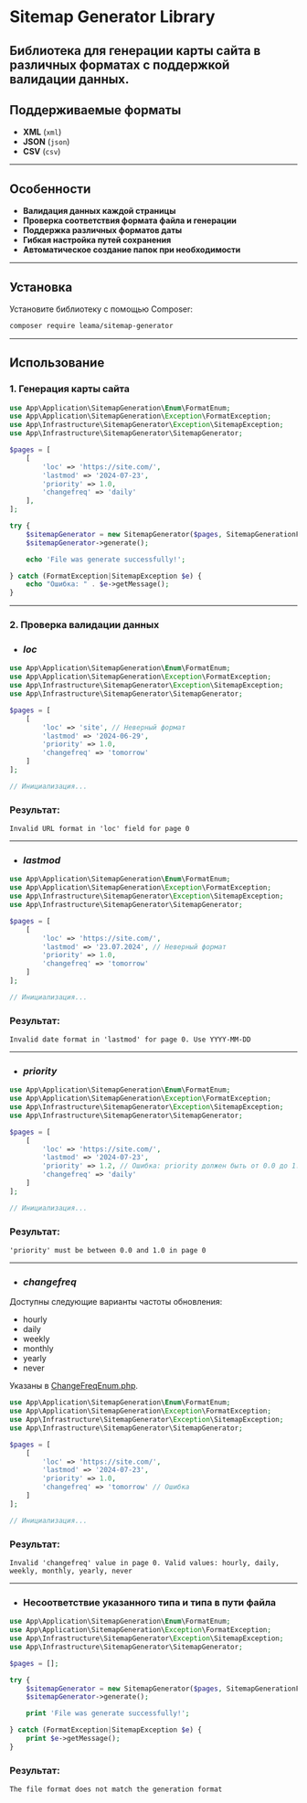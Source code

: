 # Sitemap Generator Library

Библиотека для генерации карты сайта в различных форматах с поддержкой валидации данных.
---

## Поддерживаемые форматы

- **XML** (`xml`)
- **JSON** (`json`)
- **CSV** (`csv`)

---

## Особенности

- **Валидация данных каждой страницы**
- **Проверка соответствия формата файла и генерации**
- **Поддержка различных форматов даты**
- **Гибкая настройка путей сохранения**
- **Автоматическое создание папок при необходимости**

---

## Установка

Установите библиотеку с помощью Composer:

```bash
composer require leama/sitemap-generator
```

---

## Использование

### 1. Генерация карты сайта

```php
use App\Application\SitemapGeneration\Enum\FormatEnum;
use App\Application\SitemapGeneration\Exception\FormatException;
use App\Infrastructure\SitemapGenerator\Exception\SitemapException;
use App\Infrastructure\SitemapGenerator\SitemapGenerator;

$pages = [
    [
        'loc' => 'https://site.com/',
        'lastmod' => '2024-07-23',
        'priority' => 1.0,
        'changefreq' => 'daily'
    ],
];

try {
    $sitemapGenerator = new SitemapGenerator($pages, SitemapGenerationFormat::CSV, 'path/to/file.csv');
    $sitemapGenerator->generate();

    echo 'File was generate successfully!';

} catch (FormatException|SitemapException $e) {
    echo "Ошибка: " . $e->getMessage();
}
```

---

### 2. Проверка валидации данных

- ### *loc*

```php
use App\Application\SitemapGeneration\Enum\FormatEnum;
use App\Application\SitemapGeneration\Exception\FormatException;
use App\Infrastructure\SitemapGenerator\Exception\SitemapException;
use App\Infrastructure\SitemapGenerator\SitemapGenerator;

$pages = [
    [
        'loc' => 'site', // Неверный формат
        'lastmod' => '2024-06-29',
        'priority' => 1.0,
        'changefreq' => 'tomorrow'
    ]
];

// Инициализация...
```

### Результат:

```text
Invalid URL format in 'loc' field for page 0
```

---

- ### *lastmod*

```php
use App\Application\SitemapGeneration\Enum\FormatEnum;
use App\Application\SitemapGeneration\Exception\FormatException;
use App\Infrastructure\SitemapGenerator\Exception\SitemapException;
use App\Infrastructure\SitemapGenerator\SitemapGenerator;

$pages = [
    [
        'loc' => 'https://site.com/',
        'lastmod' => '23.07.2024', // Неверный формат
        'priority' => 1.0,
        'changefreq' => 'tomorrow'
    ]
];

// Инициализация...
```

### Результат:

```text
Invalid date format in 'lastmod' for page 0. Use YYYY-MM-DD
```

---

 - ### *priority*

```php
use App\Application\SitemapGeneration\Enum\FormatEnum;
use App\Application\SitemapGeneration\Exception\FormatException;
use App\Infrastructure\SitemapGenerator\Exception\SitemapException;
use App\Infrastructure\SitemapGenerator\SitemapGenerator;

$pages = [
    [
        'loc' => 'https://site.com/',
        'lastmod' => '2024-07-23',
        'priority' => 1.2, // Ошибка: priority должен быть от 0.0 до 1.0
        'changefreq' => 'daily'
    ]
];

// Инициализация...
```

### Результат:

```text
'priority' must be between 0.0 and 1.0 in page 0
```
---

- ### *changefreq*

Доступны следующие варианты частоты обновления:

- hourly
- daily
- weekly
- monthly
- yearly
- never

Указаны в [ChangeFreqEnum.php](src%2FApplication%2FSitemapGeneration%2FEnum%2FChangeFreqEnum.php).

```php
use App\Application\SitemapGeneration\Enum\FormatEnum;
use App\Application\SitemapGeneration\Exception\FormatException;
use App\Infrastructure\SitemapGenerator\Exception\SitemapException;
use App\Infrastructure\SitemapGenerator\SitemapGenerator;

$pages = [
    [
        'loc' => 'https://site.com/',
        'lastmod' => '2024-07-23',
        'priority' => 1.0,
        'changefreq' => 'tomorrow' // Ошибка
    ]
];

// Инициализация...
```

### Результат:

```text
Invalid 'changefreq' value in page 0. Valid values: hourly, daily, weekly, monthly, yearly, never
```

---

- ### Несоответствие указанного типа и типа в пути файла

```php
use App\Application\SitemapGeneration\Enum\FormatEnum;
use App\Application\SitemapGeneration\Exception\FormatException;
use App\Infrastructure\SitemapGenerator\Exception\SitemapException;
use App\Infrastructure\SitemapGenerator\SitemapGenerator;

$pages = [];

try {
    $sitemapGenerator = new SitemapGenerator($pages, SitemapGenerationFormat::CSV, 'path/to/file.xml');
    $sitemapGenerator->generate();

    print 'File was generate successfully!';

} catch (FormatException|SitemapException $e) {
    print $e->getMessage();
}
```

### Результат:

```text
The file format does not match the generation format
```
